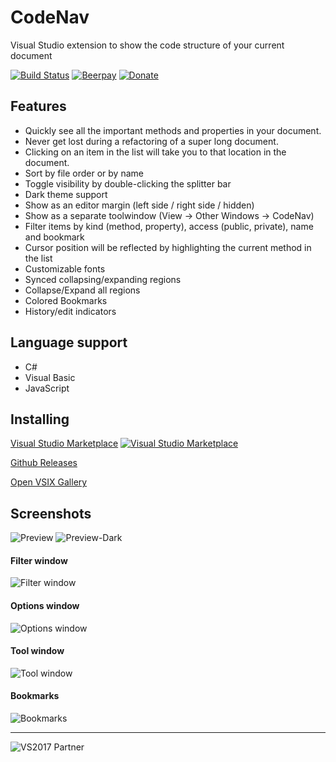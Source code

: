 # CodeNav 
Visual Studio extension to show the code structure of your current document

[![Build Status](https://dev.azure.com/sboulema/CodeNav/_apis/build/status/sboulema.CodeNav)](https://dev.azure.com/sboulema/CodeNav/_build/latest?definitionId=1)
[![Beerpay](https://img.shields.io/beerpay/sboulema/CodeNav.svg?style=flat)](https://beerpay.io/sboulema/CodeNav)
[![Donate](https://img.shields.io/badge/%F0%9F%92%B0-Donate-green.svg)](https://beerpay.io/sboulema/CodeNav)

## Features
- Quickly see all the important methods and properties in your document.
- Never get lost during a refactoring of a super long document.
- Clicking on an item in the list will take you to that location in the document.
- Sort by file order or by name 
- Toggle visibility by double-clicking the splitter bar
- Dark theme support
- Show as an editor margin (left side / right side / hidden) 
- Show as a separate toolwindow (View -> Other Windows -> CodeNav)
- Filter items by kind (method, property), access (public, private), name and bookmark
- Cursor position will be reflected by highlighting the current method in the list
- Customizable fonts
- Synced collapsing/expanding regions
- Collapse/Expand all regions
- Colored Bookmarks
- History/edit indicators

## Language support
- C#
- Visual Basic
- JavaScript

## Installing
[Visual Studio Marketplace](https://marketplace.visualstudio.com/items?itemName=SamirBoulema.CodeNav) [![Visual Studio Marketplace](https://img.shields.io/vscode-marketplace/v/SamirBoulema.CodeNav.svg?style=flat)](https://marketplace.visualstudio.com/items?itemName=SamirBoulema.CodeNav)

[Github Releases](https://github.com/sboulema/CodeNav/releases)

[Open VSIX Gallery](http://vsixgallery.com/extension/CodeNav.Samir%20Boulema.19687465-dc94-413d-ad72-6141e90c94d4/)

## Screenshots
![Preview](https://raw.githubusercontent.com/sboulema/CodeNav/master/CodeNav/Resources/Preview.png) ![Preview-Dark](https://raw.githubusercontent.com/sboulema/CodeNav/master/CodeNav/Resources/Preview-dark.png)

#### Filter window
![Filter window](https://i.imgur.com/MVI8ddx.png) 

#### Options window
![Options window](https://raw.githubusercontent.com/sboulema/CodeNav/master/CodeNav/Resources/OptionsWindow.png) 

#### Tool window
![Tool window](https://raw.githubusercontent.com/sboulema/CodeNav/master/CodeNav/Resources/ToolWindow.png) 

#### Bookmarks
![Bookmarks](https://i.imgur.com/SqLgsXw.png) 

---

![VS2017 Partner](http://i.imgur.com/wlgwRF1.png)

